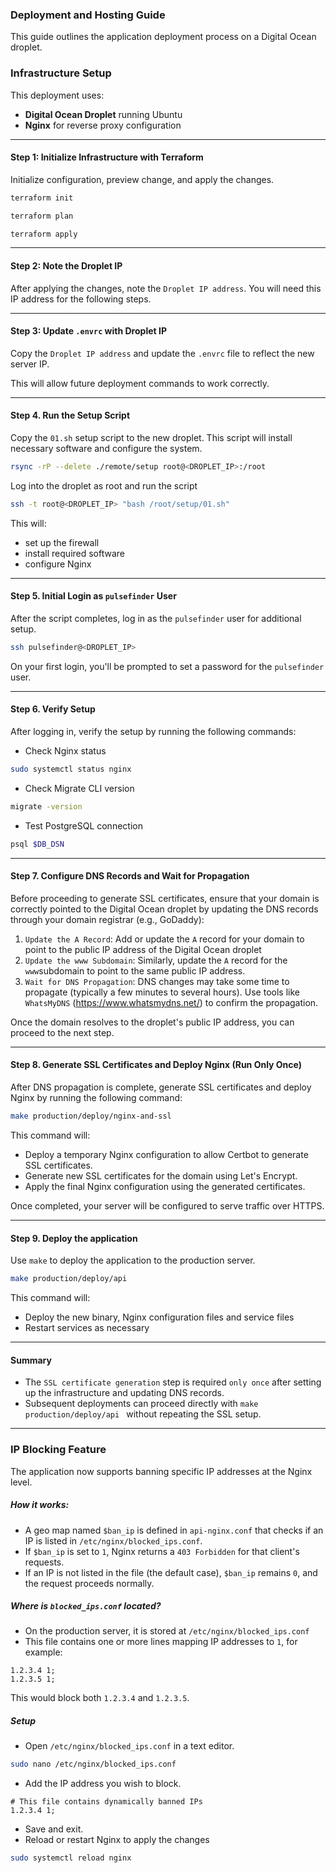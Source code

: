 ### Deployment and Hosting Guide

This guide outlines the application deployment process on a Digital Ocean droplet.

### Infrastructure Setup

This deployment uses:
- **Digital Ocean Droplet** running Ubuntu
- **Nginx** for reverse proxy configuration

---
#### Step 1: Initialize Infrastructure with Terraform

Initialize configuration, preview change, and apply the changes.

```bash
terraform init
```
```bash
terraform plan
```
```bash
terraform apply
```

---
#### Step 2: Note the Droplet IP

After applying the changes, note the `Droplet IP address`. You will need this IP address for the following steps.

---
#### Step 3: Update `.envrc` with Droplet IP

Copy the `Droplet IP address` and update the `.envrc` file to reflect the new server IP.

This will allow future deployment commands to work correctly.

---
#### Step 4. Run the Setup Script

Copy the `01.sh` setup script to the new droplet. This script will install necessary software and configure the system.
```bash
rsync -rP --delete ./remote/setup root@<DROPLET_IP>:/root
```

Log into the droplet as root and run the script
```bash
ssh -t root@<DROPLET_IP> "bash /root/setup/01.sh"
```

This will:
- set up the firewall
- install required software
- configure Nginx

---
#### Step 5. Initial Login as `pulsefinder` User

After the script completes, log in as the `pulsefinder` user for additional setup.
```bash
ssh pulsefinder@<DROPLET_IP>
```
On your first login, you'll be prompted to set a password for the `pulsefinder` user.

---
#### Step 6. Verify Setup

After logging in, verify the setup by running the following commands:
- Check Nginx status
```bash
sudo systemctl status nginx
```  
- Check Migrate CLI version
```bash
migrate -version
```  
- Test PostgreSQL connection
```bash
psql $DB_DSN
``` 
---
#### Step 7. Configure DNS Records and Wait for Propagation

Before proceeding to generate SSL certificates, ensure that your domain is correctly pointed to the Digital Ocean droplet
by updating the DNS records through your domain registrar (e.g., GoDaddy):

1. `Update the A Record`: Add or update the `A` record for your domain to point to the public IP address of the Digital
    Ocean droplet
2. `Update the www Subdomain`: Similarly, update the `A` record for the `www`subdomain to point to the same public IP address.
3. `Wait for DNS Propagation`: DNS changes may take some time to propagate (typically a few minutes to several hours).
   Use tools like `WhatsMyDNS` (https://www.whatsmydns.net/) to confirm the propagation.

Once the domain resolves to the droplet's public IP address, you can proceed to the next step.

---
#### Step 8. Generate SSL Certificates and Deploy Nginx (Run Only Once)

After DNS propagation is complete, generate SSL certificates and deploy Nginx by running the following command:
```bash
make production/deploy/nginx-and-ssl
```

This command will:
- Deploy a temporary Nginx configuration to allow Certbot to generate SSL certificates.
- Generate new SSL certificates for the domain using Let's Encrypt.
- Apply the final Nginx configuration using the generated certificates.

Once completed, your server will be configured to serve traffic over HTTPS.

---
#### Step 9. Deploy the application
Use `make` to deploy the application to the production server.
```bash
make production/deploy/api
```  

This command will:
- Deploy the new binary, Nginx configuration files and service files
- Restart services as necessary

---
#### Summary

- The `SSL certificate generation` step is required `only once` after setting up the infrastructure and updating DNS records.
- Subsequent deployments can proceed directly with ```make production/deploy/api ``` without repeating the SSL setup.

---
### IP Blocking Feature

The application now supports banning specific IP addresses at the Nginx level.

##### How it works:

- A geo map named `$ban_ip` is defined in `api-nginx.conf` that checks if an IP is listed in `/etc/nginx/blocked_ips.conf`.
- If `$ban_ip` is set to `1`, Nginx returns a `403 Forbidden` for that client's requests.
- If an IP is not listed in the file (the default case), `$ban_ip` remains `0`, and the request proceeds normally.

##### Where is `blocked_ips.conf` located?

- On the production server, it is stored at `/etc/nginx/blocked_ips.conf`
- This file contains one or more lines mapping IP addresses to `1`, for example:

```
1.2.3.4 1;
1.2.3.5 1;
```

This would block both `1.2.3.4` and `1.2.3.5`.

##### Setup

- Open `/etc/nginx/blocked_ips.conf` in a text editor.
```bash
sudo nano /etc/nginx/blocked_ips.conf
```

- Add the IP address you wish to block.
```
# This file contains dynamically banned IPs
1.2.3.4 1;
```

- Save and exit.
- Reload or restart Nginx to apply the changes
```bash
sudo systemctl reload nginx
```